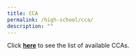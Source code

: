 ```yaml
---
title: CCA
permalink: /high-school/cca/
description: ""
---
```

Click [**here**](https://admissions.hci.edu.sg/cca) to see the list of available CCAs.